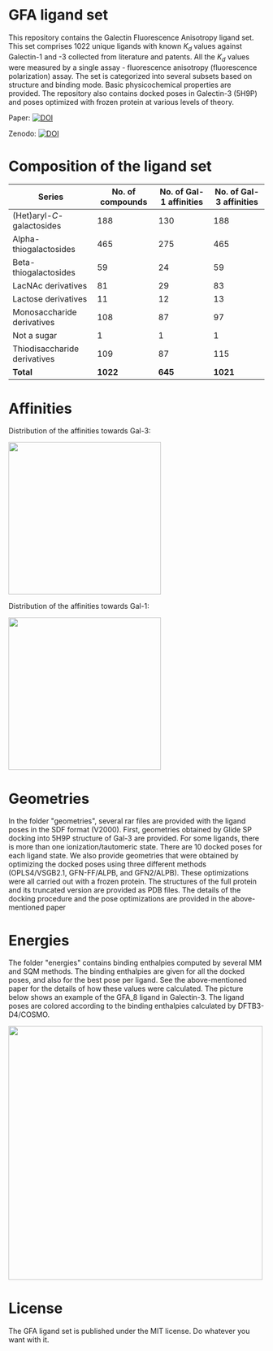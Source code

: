 # GFA ligand set

This repository contains the Galectin Fluorescence Anisotropy ligand set. This set comprises 1022 unique ligands with known $K_d$ values against Galectin-1 and -3 collected from literature and patents. All the $K_d$ values were measured by a single assay - fluorescence anisotropy (fluorescence polarization) assay. The set is categorized into several subsets based on structure and binding mode. Basic physicochemical properties are provided. The repository also contains docked poses in Galectin-3 (5H9P) and poses optimized with frozen protein at various levels of theory.

Paper: [![DOI](https://img.shields.io/badge/DOI-10.1021/acs.jcim.4c01659-green)](https://doi.org/10.1021/acs.jcim.4c01659)

Zenodo: [![DOI](https://zenodo.org/badge/853766036.svg)](https://doi.org/10.5281/zenodo.14585059)




# Composition of the ligand set


Series | No. of compounds | No. of Gal-1 affinities | No. of Gal-3 affinities 
--- | --- | --- | --- 
(Het)aryl-*C*-galactosides | 188 | 130 | 188
Alpha-thiogalactosides | 465 | 275 | 465
Beta-thiogalactosides | 59 | 24 | 59
LacNAc derivatives | 81 | 29 | 83
Lactose derivatives | 11 | 12 | 13
Monosaccharide derivatives | 108 | 87 | 97
Not a sugar | 1 | 1 | 1
Thiodisaccharide derivatives | 109 | 87 | 115
**Total** | **1022** | **645** | **1021**



# Affinities

Distribution of the affinities towards Gal-3:

<img src="https://github.com/user-attachments/assets/a80fe860-f8ae-4a25-8bac-70b146e857ba" height="300">

Distribution of the affinities towards Gal-1:

<img src="https://github.com/user-attachments/assets/769e5730-f661-48bc-9f06-1a5fb7626918" height="300">



# Geometries

In the folder "geometries", several rar files are provided with the ligand poses in the SDF format (V2000). First, geometries obtained by Glide SP docking into 5H9P structure of Gal-3 are provided. For some ligands, there is more than one ionization/tautomeric state. There are 10 docked poses for each ligand state. We also provide geometries that were obtained by optimizing the docked poses using three different methods (OPLS4/VSGB2.1, GFN-FF/ALPB, and GFN2/ALPB). These optimizations were all carried out with a frozen protein. The structures of the full protein and its truncated version are provided as PDB files. The details of the docking procedure and the pose optimizations are provided in the above-mentioned paper

# Energies

The folder "energies" contains binding enthalpies computed by several MM and SQM methods. The binding enthalpies are given for all the docked poses, and also for the best pose per ligand. See the above-mentioned paper for the details of how these values were calculated. The picture below shows an example of the GFA_8 ligand in Galectin-3. The ligand poses are colored according to the binding enthalpies calculated by DFTB3-D4/COSMO.

<img src="https://github.com/user-attachments/assets/c8a60edc-98e7-45f5-a203-656706b1e322" height="500">

# License

The GFA ligand set is published under the MIT license. Do whatever you want with it.

